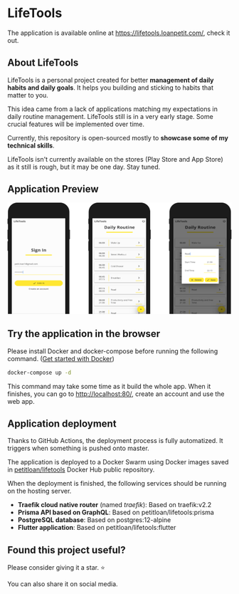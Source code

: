 # LifeTools

The application is available online at <https://lifetools.loanpetit.com/>, check it out.

## About LifeTools

LifeTools is a personal project created for better **management of daily habits
and daily goals**. It helps you building and sticking to habits that matter to you.

This idea came from a lack of applications matching my expectations in daily
routine management. LifeTools still is in a very early stage. Some crucial
features will be implemented over time.

Currently, this repository is open-sourced mostly to **showcase some of my
technical skills**.

LifeTools isn't currently available on the stores (Play Store and App Store) as
it still is rough, but it may be one day. Stay tuned.

## Application Preview

![Preview of LifeTools app](https://github.com/loan-petit/lifetools/blob/media/app_preview.png)

## Try the application in the browser

Please install Docker and docker-compose before running the following command.
([Get started with Docker](https://www.docker.com/get-started/))

```bash
docker-compose up -d
```

This command may take some time as it build the whole app.
When it finishes, you can go to <http://localhost:80/>, create an account and use the web app.

## Application deployment

Thanks to GitHub Actions, the deployment process is fully automatized.
It triggers when something is pushed onto master.

The application is deployed to a Docker Swarm using Docker images saved in
[petitloan/lifetools](https://hub.docker.com/r/petitloan/lifetools/) Docker Hub public repository.

When the deployment is finished, the following services should be running on the hosting server.
- **Traefik cloud native router** (named *traefik*): Based on traefik:v2.2
- **Prisma API based on GraphQL**: Based on petitloan/lifetools:prisma
- **PostgreSQL database**: Based on postgres:12-alpine
- **Flutter application**: Based on petitloan/lifetools:flutter

## Found this project useful?

Please consider giving it a star. :star:

You can also share it on social media.
